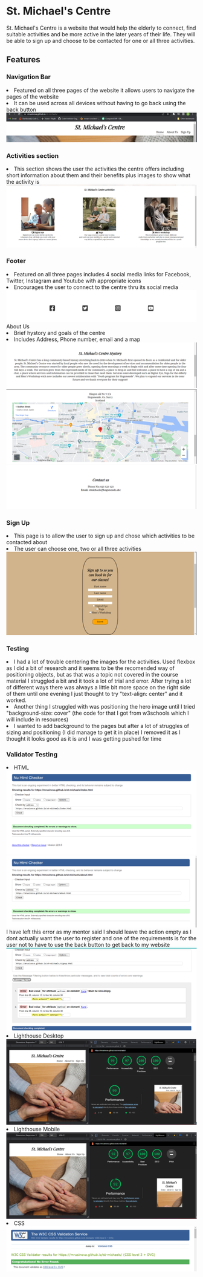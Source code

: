 # St. Michael's Centre

St. Michael's Centre is a website that would help the elderly to connect, find suitable activities and be more active in the later years of their life. They will be able to sign up and choose to be contacted for one or all three activities.

## Features

### Navigation Bar
<li>Featured on all three pages of the website it allows users to navigate the pages of the website
<li>It can be used across all devices without having to go back using the back button
<img src="assets/images/readme/nav.png" alt="">

### Activities section
<li>This section shows the user the activities the centre offers including short information about them and their benefits plus images to show what the activity is
<img src="assets/images/readme/activities.png" alt="">

### Footer
<li>Featured on all three pages includes 4 social media links for Facebook, Twitter, Instagram and Youtube with appropriate icons
<li>Encourages the user to connect to the centre thru its social media
    <img src="assets/images/readme/footer.png" alt=""

### About Us
<li>Brief hystory and goals of the centre
<li>Includes Address, Phone number, email and a map
<img src="assets/images/readme/history.png" alt="">
<img src="assets/images/readme/map.png" alt="">
<img src="assets/images/readme/contact.png" alt="">

### Sign Up
<li>This page is to allow the user to sign up and chose which activities to be contacted about
<li> The user can choose one, two or all three activities
<img src="assets/images/readme/sign-up-form.png" alt="">

### Testing
<li>I had a lot of trouble centering the images for the activities. Used flexbox as I did a bit of research and it seems to be the recomended way of positioning objects, but as that was a topic not covered in the course material I struggled a bit and it took a lot of trial and error. After trying a lot of different ways there was always a little bit more space on the right side of them until one evening I just thought to try "text-align: center" and it worked.
<li>Another thing I struggled with was positioning the hero image until I tried "background-size: cover" (the code for that I got from w3schools which I will include in resources)
<li>I wanted to add background to the pages but after a lot of struggles of sizing and positioning (I did manage to get it in place) I removed it as I thought it looks good as it is and I was getting pushed for time

### Validator Testing
<li>HTML
<img src="assets/images/readme/index-html-check.png" alt="">
<img src="assets/images/readme/about-html-check.png" alt="">
I have left this error as my mentor said I should leave the action empty as I dont actually want the user to register and one of the requirements is for the user not to have to use the back button to get back to my website
<img src="assets/images/readme/sign-up-html-check.png" alt="">
<li>Lighthouse Desktop
<img src="assets/images/readme/desktop-lighthouse.png" alt="">
<li>Lighthouse Mobile
<img src="assets/images/readme/mobile-lighthouse.png" alt="">
<li>CSS
<img src="assets/images/readme/css-check.png" alt="">
